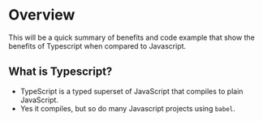 # Overview

This will be a quick summary of benefits and code example that show the benefits of Typescript when compared to Javascript.

## What is Typescript?

- TypeScript is a typed superset of JavaScript that compiles to plain JavaScript.
- Yes it compiles, but so do many Javascript projects using `babel`.